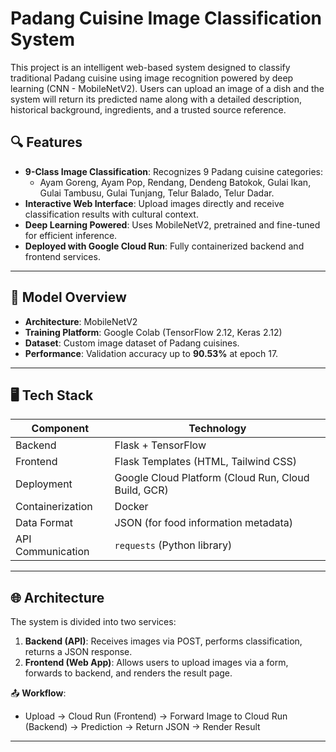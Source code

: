 # Padang Cuisine Image Classification System

This project is an intelligent web-based system designed to classify traditional Padang cuisine using image recognition powered by deep learning (CNN - MobileNetV2). Users can upload an image of a dish and the system will return its predicted name along with a detailed description, historical background, ingredients, and a trusted source reference.

## 🔍 Features

- **9-Class Image Classification**: Recognizes 9 Padang cuisine categories:
  - Ayam Goreng, Ayam Pop, Rendang, Dendeng Batokok, Gulai Ikan, Gulai Tambusu, Gulai Tunjang, Telur Balado, Telur Dadar.
- **Interactive Web Interface**: Upload images directly and receive classification results with cultural context.
- **Deep Learning Powered**: Uses MobileNetV2, pretrained and fine-tuned for efficient inference.
- **Deployed with Google Cloud Run**: Fully containerized backend and frontend services.

---

## 🧠 Model Overview

- **Architecture**: MobileNetV2
- **Training Platform**: Google Colab (TensorFlow 2.12, Keras 2.12)
- **Dataset**: Custom image dataset of Padang cuisines.
- **Performance**: Validation accuracy up to **90.53%** at epoch 17.

---

## 🖥️ Tech Stack

| Component         | Technology                                          |
|------------------ |-----------------------------------------------------|
| Backend           | Flask + TensorFlow                                  |
| Frontend          | Flask Templates (HTML, Tailwind CSS)                |
| Deployment        | Google Cloud Platform (Cloud Run, Cloud Build, GCR) |
| Containerization  | Docker                                              |
| Data Format       | JSON (for food information metadata)                |
| API Communication | `requests` (Python library)                         |

---

## 🌐 Architecture

The system is divided into two services:
1. **Backend (API)**: Receives images via POST, performs classification, returns a JSON response.
2. **Frontend (Web App)**: Allows users to upload images via a form, forwards to backend, and renders the result page.

📤 **Workflow**:
- Upload → Cloud Run (Frontend) → Forward Image to Cloud Run (Backend) → Prediction → Return JSON → Render Result

---


